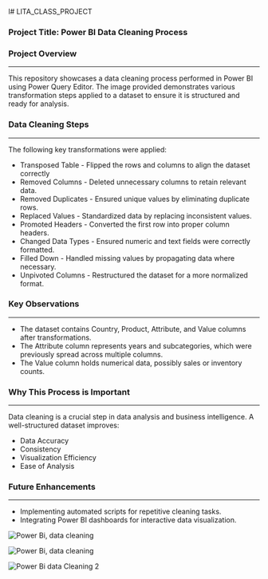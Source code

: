 l# LITA_CLASS_PROJECT

### Project Title: Power BI Data Cleaning Process


### Project Overview
---
This repository showcases a data cleaning process performed in Power BI using Power Query Editor. The image provided demonstrates various transformation steps applied to a dataset to ensure it is structured and ready for analysis.

### Data Cleaning Steps
---
The following key transformations were applied:
- Transposed Table - Flipped the rows and columns to align the dataset correctly
- Removed Columns - Deleted unnecessary columns to retain relevant data.
- Removed Duplicates - Ensured unique values by eliminating duplicate rows.
- Replaced Values - Standardized data by replacing inconsistent values.
- Promoted Headers - Converted the first row into proper column headers.
- Changed Data Types - Ensured numeric and text fields were correctly formatted.
- Filled Down - Handled missing values by propagating data where necessary.
- Unpivoted Columns - Restructured the dataset for a more normalized format.

### Key Observations
---
- The dataset contains Country, Product, Attribute, and Value columns after transformations.
- The Attribute column represents years and subcategories, which were previously spread across multiple columns.
- The Value column holds numerical data, possibly sales or inventory counts.

### Why This Process is Important
---
Data cleaning is a crucial step in data analysis and business intelligence. A well-structured dataset improves:

- Data Accuracy
- Consistency
- Visualization Efficiency
- Ease of Analysis

### Future Enhancements
---
- Implementing automated scripts for repetitive cleaning tasks.
- Integrating Power BI dashboards for interactive data visualization.


![Power Bi, data cleaning](https://github.com/user-attachments/assets/7ce40613-209a-49ec-937a-20b24aaf397a)

![Power Bi, data cleaning](https://github.com/user-attachments/assets/a16e9593-40aa-48f3-98c4-9896c9d0f676)

![Power Bi data Cleaning 2](https://github.com/user-attachments/assets/c064ba27-e9c2-48b3-ad6c-3ffc1b669629)
